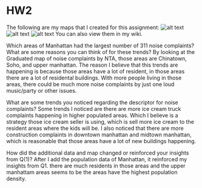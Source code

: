 # HW2

The following are my maps that I created for this assignment:
![alt text](https://user-images.githubusercontent.com/60870074/195219524-e356d36e-85c3-40ad-8317-c409513042e5.png "Logo Title Text 1")
![alt text](https://user-images.githubusercontent.com/60870074/195219532-dd4d1f2e-d934-4023-99cc-2e3dcd994e81.png "Logo Title Text 1")
![alt text](https://user-images.githubusercontent.com/60870074/195219579-2004ba29-efed-4d7a-8177-f6f2403d4745.png "Logo Title Text 1")
You can also view them in my wiki.

Which areas of Manhattan had the largest number of 311 noise complaints? What are some reasons you can think of for these trends?
  By looking at the Graduated map of noise complaints by NTA, those areas are Chinatown, Soho, and upper manhattan.
  The reason I believe that this trends are happening is because those areas have a lot of resident, in those areas there are a lot of residental buildings.
  With more people living in those areas, there could be much more noise complaints by just one loud music/party or other issues.
  
What are some trends you noticed regarding the descriptor for noise complaints?
  Some trends I noticed are there are more ice cream truck complaints happening in higher populated areas. Which I believe is a strategy those ice cream seller is using,
  which is sell more ice cream to the resident areas where the kids will be. I also noticed that there are more construction complaints in downtown manhattan and midtown
  manhattan, which is reasonable that those areas have a lot of new buildings happening.
  
How did the additional data and map changed or reinforced your insights from Q(1)?
  After I add the population data of Manhattan, it reinforced my insights from Q1. there are much residents in those areas and the upper manhattam areas seems to be the
  areas have the highest population density.
  
